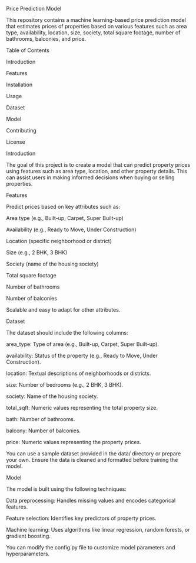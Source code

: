 Price Prediction Model

This repository contains a machine learning-based price prediction model that estimates prices of properties based on various features such as area type, availability, location, size, society, total square footage, number of bathrooms, balconies, and price.

Table of Contents

Introduction

Features

Installation

Usage

Dataset

Model

Contributing

License

Introduction

The goal of this project is to create a model that can predict property prices using features such as area type, location, and other property details. This can assist users in making informed decisions when buying or selling properties.

Features

Predict prices based on key attributes such as:

Area type (e.g., Built-up, Carpet, Super Built-up)

Availability (e.g., Ready to Move, Under Construction)

Location (specific neighborhood or district)

Size (e.g., 2 BHK, 3 BHK)

Society (name of the housing society)

Total square footage

Number of bathrooms

Number of balconies

Scalable and easy to adapt for other attributes.

Dataset

The dataset should include the following columns:

area_type: Type of area (e.g., Built-up, Carpet, Super Built-up).

availability: Status of the property (e.g., Ready to Move, Under Construction).

location: Textual descriptions of neighborhoods or districts.

size: Number of bedrooms (e.g., 2 BHK, 3 BHK).

society: Name of the housing society.

total_sqft: Numeric values representing the total property size.

bath: Number of bathrooms.

balcony: Number of balconies.

price: Numeric values representing the property prices.

You can use a sample dataset provided in the data/ directory or prepare your own. Ensure the data is cleaned and formatted before training the model.

Model

The model is built using the following techniques:

Data preprocessing: Handles missing values and encodes categorical features.

Feature selection: Identifies key predictors of property prices.

Machine learning: Uses algorithms like linear regression, random forests, or gradient boosting.

You can modify the config.py file to customize model parameters and hyperparameters.
